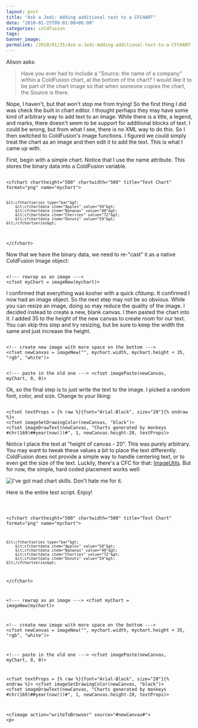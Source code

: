 ```yaml
---
layout: post
title: "Ask a Jedi: Adding additional text to a CFCHART"
date: "2010-01-25T09:01:00+06:00"
categories: coldfusion 
tags: 
banner_image: 
permalink: /2010/01/25/Ask-a-Jedi-Adding-additional-text-to-a-CFCHART
---
```


Alison asks:

<blockquote>
Have you ever had to include a "Source: the name of a company" within a ColdFusion chart, at the bottom of the chart?  I would like it to be part of the chart image so that when someone copies the chart, the Source is there. 
</blockquote>

<p>

Nope, I haven't, but that won't stop me from trying! So the first thing I did was check the built in chart editor. I thought perhaps they may have some kind of arbitrary way to add text to an image. While there is a title, a legend, and marks, there doesn't seem to be support for additional blocks of text. I could be wrong, but from what I see, there is no XML way to do this. So I then switched to ColdFusion's image functions. I figured we could simply treat the chart as an image and then edit it to add the text. This is what I came up with.
<!--more-->
<p>

First, begin with a simple chart. Notice that I use the name attribute. This stores the binary data into a ColdFusion variable.

<p>

<code>
&lt;cfchart chartheight="500" chartwidth="500" title="Test Chart" format="png" name="mychart"&gt;

	&lt;cfchartseries type="bar"&gt;
		&lt;cfchartdata item="Apples" value="50"&gt;
		&lt;cfchartdata item="Bananas" value="40"&gt;
		&lt;cfchartdata item="Cherries" value="72"&gt;
		&lt;cfchartdata item="Donuts" value="59"&gt;
	&lt;/cfchartseries&gt;
	
&lt;/cfchart&gt;
</code>

<p>

Now that we have the binary data, we need to re-"cast" it as a native ColdFusion Image object:

<p>

<code>
&lt;!--- rewrap as an image ---&gt;
&lt;cfset myChart = imageNew(mychart)&gt;
</code>

<p>


I confirmed that everything was kosher with a quick cfdump. It confirmed I now had an image object. So the next step may not be so obvious. While you can resize an image, doing so may reduce the quality of the image. I decided instead to create a new, blank canvas. I then pasted the chart into it. I added 35 to the height of the new canvas to create room for our text. You can skip this step and try resizing, but be sure to keep the width the same and just increase the height.

<p>

<code>
&lt;!-- create new image with more space on the bottom ---&gt;
&lt;cfset newCanvas = imageNew("", mychart.width, mychart.height + 35, "rgb", "white")&gt;

&lt;!--- paste in the old one ---&gt;
&lt;cfset imagePaste(newCanvas, myChart, 0, 0)&gt;
</code>

<p>

Ok, so the final step is to just write the text to the image. I picked a random font, color, and size. Change to your liking:

<p>

<code>
&lt;cfset textProps = {% raw %}{font="Arial-Black", size="20"}{% endraw %}&gt;
&lt;cfset imageSetDrawingColor(newCanvas, "black")&gt;
&lt;cfset imageDrawText(newCanvas, "Charts generated by monkeys #chr(169)##year(now())#", 1, newCanvas.height-20, textProps)&gt;
</code>

<p>

Notice I place the text at "height of canvas - 20". This was purely arbitrary. You may want to tweak these values a bit to place the text differently. ColdFusion does not provide a simple way to handle centering text, or to even get the size of the text. Luckily, there's a CFC for that: <a href="http://imageutils.riaforge.org/">ImageUtils</a>. But for now, the simple, hard coded placement works well:

<p>

<img src="https://static.raymondcamden.com/images/Screen shot 2010-01-25 at 9.07.25 AM.png" title="I've got mad chart skills. Don't hate me for it." />

<p>

Here is the entire test script. Enjoy!

<code>

&lt;cfchart chartheight="500" chartwidth="500" title="Test Chart" format="png" name="mychart"&gt;

	&lt;cfchartseries type="bar"&gt;
		&lt;cfchartdata item="Apples" value="50"&gt;
		&lt;cfchartdata item="Bananas" value="40"&gt;
		&lt;cfchartdata item="Cherries" value="72"&gt;
		&lt;cfchartdata item="Donuts" value="59"&gt;
	&lt;/cfchartseries&gt;
	
&lt;/cfchart&gt;

&lt;!--- rewrap as an image ---&gt;
&lt;cfset myChart = imageNew(mychart)&gt;

&lt;!-- create new image with more space on the bottom ---&gt;
&lt;cfset newCanvas = imageNew("", mychart.width, mychart.height + 35, "rgb", "white")&gt;

&lt;!--- paste in the old one ---&gt;
&lt;cfset imagePaste(newCanvas, myChart, 0, 0)&gt;

&lt;cfset textProps = {% raw %}{font="Arial-Black", size="20"}{% endraw %}&gt;
&lt;cfset imageSetDrawingColor(newCanvas, "black")&gt;
&lt;cfset imageDrawText(newCanvas, "Charts generated by monkeys #chr(169)##year(now())#", 1, newCanvas.height-20, textProps)&gt;

&lt;cfimage action="writeToBrowser" source="#newCanvas#"&gt;
&lt;p&gt;
</code>